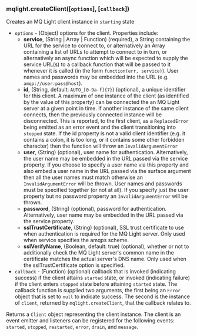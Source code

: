### mqlight.createClient([`options`], [`callback`])

Creates an MQ Light client instance in `starting` state

* `options` - (Object) options for the client. Properties include:
  *  **service**, (String | Array | Function) (required), a String containing
     the URL for the service to connect to, or alternatively an Array
     containing a list of URLs to attempt to connect to in turn, or
     alternatively an async function which will be expected to supply the
     service URL(s) to a callback function that will be passed to it whenever
     it is called (in the form `function(err, service)`). User names and
     passwords may be embedded into the URL (e.g. `amqp://user:pass@host`).
  *  **id**, (String, default: `AUTO_[0-9a-f]{7}`) (optional), a unique
     identifier for this client. A maximum of one instance of the client (as
     identified by the value of this property) can be connected the an MQ Light
     server at a given point in time. If another instance of the same client
     connects, then the previously connected instance will be disconnected.
     This is reported, to the first client, as a `ReplacedError` being
     emitted as an error event and the client transitioning into `stopped` 
     state. If the id property is not a valid client identifier (e.g. it 
     contains a colon, it is too long, or it contains some other forbidden 
     character) then the function will throw an `InvalidArgumentError`
  *  **user**, (String) (optional), user name for authentication. 
     Alternatively, the user name may be embedded in the URL passed via the
     service property. If you choose to specify a user name via this property
     and also embed a user name in the URL passed via the surface argument then
     all the user names must match otherwise an `InvalidArgumentError` will be
     thrown.  User names and passwords must be specified together (or not at
     all). If you specify just the user property but no password property an
     `InvalidArgumentError` will be thrown.
  *  **password**, (String) (optional), password for authentication.
     Alternatively, user name may be embedded in the URL passed via the service
     property.
  *  **sslTrustCertificate**, (String) (optional), SSL trust certificate to use
     when authentication is required for the MQ Light server. Only used when
     service specifies the amqps scheme.
  *  **sslVerifyName**, (Boolean, default: true) (optional), whether or not to
     additionally check the MQ Light server's common name in the certificate
     matches the actual server's DNS name. Only used when the
     sslTrustCertificate option is specified.
* `callback` - (Function) (optional) callback that is invoked (indicating
  success) if the client attains `started` state, or invoked (indicating
  failure) if the client enters `stopped` state before attaining `started`
  state. The callback function is supplied two arguments, the first being an
  `Error` object that is set to `null` to indicate success.  The second
  is the instance of `client`, returned by `mqlight.createClient`, that the
  callback relates to.

Returns a `Client` object representing the client instance. The client is an
event emitter and listeners can be registered for the following events:
`started`, `stopped`, `restarted`, `error`, `drain`, and `message`.

